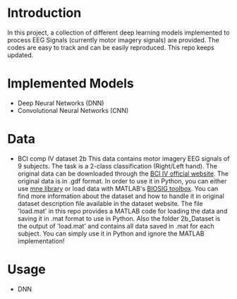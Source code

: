 # Introduction
In this project, a collection of different deep learning models implemented to process EEG Signals (currently motor imagery signals) are provided. The codes are easy to track and can be easily reproduced. This repo keeps updated.
# Implemented Models
* Deep Neural Networks (DNN)
* Convolutional Neural Networks (CNN)
# Data
* BCI comp IV dataset 2b
This data contains motor imagery EEG signals of 9 subjects. The task is a 2-class classification (Right/Left hand). The original data can be downloaded through the [BCI IV official website]([url](https://bbci.de/competition/iv/)https://bbci.de/competition/iv/). The original data is in .gdf format. In order to use it in Python, you can either use [mne library]([url](https://www.bing.com/ck/a?!&&p=b4982752c00bd681JmltdHM9MTcwMTgyMDgwMCZpZ3VpZD0xZjM0Njg2Mi1mY2NjLTY1MmItMjgzMC03YmMyZmRjNTY0NDUmaW5zaWQ9NTE5NQ&ptn=3&ver=2&hsh=3&fclid=1f346862-fccc-652b-2830-7bc2fdc56445&psq=mne+library&u=a1aHR0cHM6Ly9tbmUudG9vbHMvc3RhYmxlL2luZGV4Lmh0bWw&ntb=1)) or load data with MATLAB's [BIOSIG toolbox]([url](https://www.bing.com/ck/a?!&&p=7c9dda0073bbfdb3JmltdHM9MTcwMTgyMDgwMCZpZ3VpZD0xZjM0Njg2Mi1mY2NjLTY1MmItMjgzMC03YmMyZmRjNTY0NDUmaW5zaWQ9NTE5NA&ptn=3&ver=2&hsh=3&fclid=1f346862-fccc-652b-2830-7bc2fdc56445&psq=biosig+toolbox&u=a1aHR0cHM6Ly93d3cubWF0aHdvcmtzLmNvbS9tYXRsYWJjZW50cmFsL2ZpbGVleGNoYW5nZS83OTQyNy1iaW9zaWctYS10b29sYm94LWZvci1iaW9tZWRpY2FsLXNpZ25hbC1wcm9jZXNzaW5n&ntb=1)). You can find more information about the dataset and how to handle it in original dataset description file available in the dataset website. The file 'load.mat' in this repo provides a MATLAB code for loading the data and saving it in .mat format to use in Python. Also the folder 2b_Dataset is the output of 'load.mat' and contains all data saved in .mat for each subject. You can simply use it in Python and ignore the MATLAB implementation!
# Usage
* DNN

